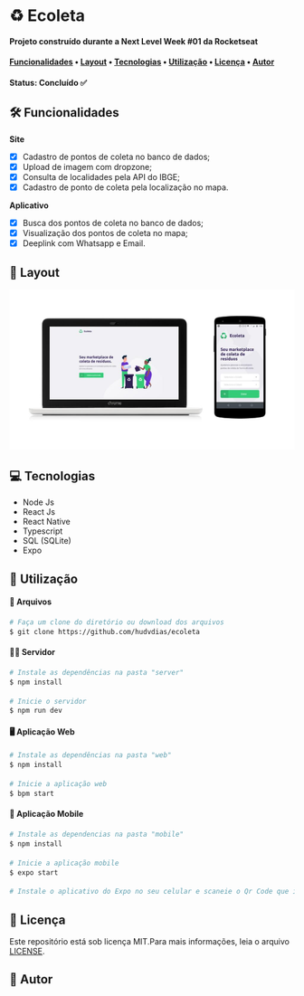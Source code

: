# ♻ Ecoleta

#### Projeto construído durante a Next Level Week #01 da Rocketseat

#### [Funcionalidades](#funcionalidades) • [Layout](#layout) • [Tecnologias](#tecnologias) • [Utilização](#utilização) • [Licença](#licença) • [Autor](#author)

#### Status: Concluído ✅

## 🛠 Funcionalidades

**Site**

- [x] Cadastro de pontos de coleta no banco de dados;
- [x] Upload de imagem com dropzone;
- [x] Consulta de localidades pela API do IBGE;
- [x] Cadastro de ponto de coleta pela localização no mapa.

**Aplicativo**

- [x] Busca dos pontos de coleta no banco de dados;
- [x] Visualização dos pontos de coleta no mapa;
- [x] Deeplink com Whatsapp e Email.

## 🎨 Layout

<img src="https://github.com/hudvdias/ecoleta/blob/master/Ecoleta%20preview.jpg" alt="Prévia da aplicação do ecoleta" width=720 />

## 💻 Tecnologias

- Node Js
- React Js
- React Native
- Typescript
- SQL (SQLite)
- Expo

## 🚀 Utilização

#### 💾 Arquivos

```bash
# Faça um clone do diretório ou download dos arquivos
$ git clone https://github.com/hudvdias/ecoleta
```

#### 👨‍💻 Servidor

```bash
# Instale as dependências na pasta "server"
$ npm install

# Inicie o servidor
$ npm run dev
```

#### 🖥 Aplicação Web

```bash
# Instale as dependências na pasta "web"
$ npm install

# Inicie a aplicação web
$ bpm start
```

#### 📱 Aplicação Mobile

```bash
# Instale as dependencias na pasta "mobile"
$ npm install

# Inicie a aplicação mobile
$ expo start

# Instale o aplicativo do Expo no seu celular e scaneie o Qr Code que irá aparecer na página do Expo
```

## 📃 Licença

Este repositório está sob licença MIT.Para mais informações, leia o arquivo [LICENSE]().

## 🧑 Autor
